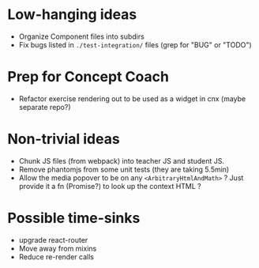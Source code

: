 # Low-hanging ideas

- Organize Component files into subdirs
- Fix bugs listed in `./test-integration/` files (grep for "BUG" or "TODO")

# Prep for Concept Coach

- Refactor exercise rendering out to be used as a widget in cnx (maybe separate repo?)

# Non-trivial ideas

- Chunk JS files (from webpack) into teacher JS and student JS.
- Remove phantomjs from some unit tests (they are taking 5.5min)
- Allow the media popover to be on any `<ArbitraryHtmlAndMath>` ? Just provide it a fn (Promise?) to look up the context HTML ?

# Possible time-sinks

- upgrade react-router
- Move away from mixins
- Reduce re-render calls

